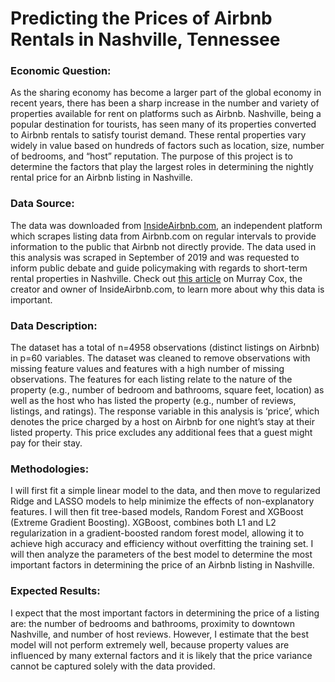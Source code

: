 # Predicting the Prices of Airbnb Rentals in Nashville, Tennessee
### Economic Question:
As the sharing economy has become a larger part of the global economy in recent years, there has been a sharp increase in the number and variety of properties available for rent on platforms such as Airbnb. Nashville, being a popular destination for tourists, has seen many of its properties converted to Airbnb rentals to satisfy tourist demand. These rental properties vary widely in value based on hundreds of factors such as location, size, number of bedrooms, and “host” reputation. The purpose of this project is to determine the factors that play the largest roles in determining the nightly rental price for an Airbnb listing in Nashville.
### Data Source:
The data was downloaded from [InsideAirbnb.com](InsideAirbnb.com), an independent platform which scrapes listing data from Airbnb.com on regular intervals to provide information to the public that Airbnb not directly provide. The data used in this analysis was scraped in September of 2019 and was requested to inform public debate and guide policymaking with regards to short-term rental properties in Nashville. Check out [this article](https://www.bloomberg.com/news/articles/2019-05-23/meet-murray-cox-airbnb-s-public-enemy-no-1-in-new-york) on Murray Cox, the creator and owner of InsideAirbnb.com, to learn more about why this data is important.
### Data Description:
The dataset has a total of n=4958 observations (distinct listings on Airbnb) in p=60 variables. The dataset was cleaned to remove observations with missing feature values and features with a high number of missing observations. The features for each listing relate to the nature of the property (e.g., number of bedroom and bathrooms, square feet, location) as well as the host who has listed the property (e.g., number of reviews, listings, and ratings). The response variable in this analysis is ‘price’, which denotes the price charged by a host on Airbnb for one night’s stay at their listed property. This price excludes any additional fees that a guest might pay for their stay.
### Methodologies:
I will first fit a simple linear model to the data, and then move to regularized Ridge and LASSO models to help minimize the effects of non-explanatory features. I will then fit tree-based models, Random Forest and XGBoost (Extreme Gradient Boosting). XGBoost, combines both L1 and L2 regularization in a gradient-boosted random forest model, allowing it to achieve high accuracy and efficiency without overfitting the training set. I will then analyze the parameters of the best model to determine the most important factors in determining the price of an Airbnb listing in Nashville.
### Expected Results:
I expect that the most important factors in determining the price of a listing are: the number of bedrooms and bathrooms, proximity to downtown Nashville, and number of host reviews. However, I estimate that the best model will not perform extremely well, because property values are influenced by many external factors and it is likely that the price variance cannot be captured solely with the data provided.
